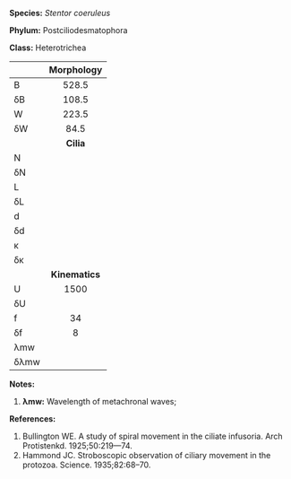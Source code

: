 **Species:** *Stentor coeruleus*

**Phylum:** Postciliodesmatophora

**Class:** Heterotrichea

|      | **Morphology** |
| :--- | :------------: |
| B    | 528.5 |
| δB   | 108.5 |
| W    | 223.5 |
| δW   | 84.5 |
|      | **Cilia** |
| N    |  |
| δN   |  |
| L    |  |
| δL   |  |
| d    |  |
| δd   |  |
| κ    |  |
| δκ   |  |
|      | **Kinematics** |
| U    | 1500 |
| δU   |  |
| f    | 34 |
| δf   | 8 |
| λmw  |  |
| δλmw |  |

**Notes:**

1. **λmw:** Wavelength of metachronal waves;

**References:**

1. Bullington WE.  A study of spiral movement in the ciliate infusoria.  Arch Protistenkd. 1925;50:219—74.
1. Hammond JC.  Stroboscopic observation of ciliary movement in the protozoa.  Science. 1935;82:68–70.
